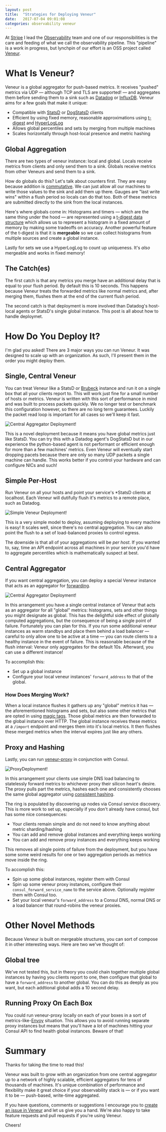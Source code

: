 ```yaml
---
layout: post
title:  "Strategies for Deploying Veneur"
date:   2017-07-04 09:01:08
categories: observability veneur
---
```


At [Stripe](https://stripe.com) I lead the [Observability](/observability) team and one of our responsibilities is the care and feeding of what we call the observability pipeline. This "pipeline" is a work in progress, but lynchpin of our effort is an OSS project called [Veneur](https://github.com/stripe/veneur).

# What Is Veneur?

Veneur is a global aggregator for push-based metrics. It receives "pushed" metrics via UDP — although TCP and TLS are supported! — and aggregates them before sending them to a sink such as [Datadog](https://datadoghq.com) or [InfluxDB](https://www.influxdata.com). Veneur aims for a few goals that make it unique:

* Compatible with [StatsD](https://github.com/etsy/statsd) or [DogStatsD](http://docs.datadoghq.com/guides/dogstatsd/) clients
* Efficient by using fixed memory, reasonable approximations using [t-digest](https://github.com/tdunning/t-digest) and [HyperLogLog](https://en.wikipedia.org/wiki/HyperLogLog)
* Allows global percentiles and sets by merging from multiple machines
* Scales horizontally through host-local presence and metric hashing

## Global Aggregation

There are two types of veneur instance: local and global. Locals receive metrics from clients and only send them to a sink. Globals receive metrics from other Veneurs and send them to a sink.

How do globals do this? Let's talk about counters first. They are easy because addition is [commutative](https://en.wikipedia.org/wiki/Commutative_property). We can just allow all our machines to write those values to the sink and add them up there. Gauges are "last write wins" within a flush period so locals can do that too. Both of these metrics are submitted directly to the sink from the local instances.

Here's where globals come in: Histograms and timers — which are the same thing under the hood — are represented using a [t-digest data structure](https://github.com/tdunning/t-digest) which allows us to represent a histogram in a fixed amount of memory by making some tradeoffs on accuracy. Another powerful feature of the t-digest is that it is **mergeable** so we can collect histograms from multiple sources and create a global instance.

Lastly for sets we use a HyperLogLog to count up uniqueness. It's *also* mergeable and works in fixed memory!

## The Catch(es)

The first catch is that any metrics you merge have an additional delay that is equal to your flush period. By default this is 10 seconds. This happens because Veneur treats the forwarded metrics like normal metrics and, after merging them, flushes them at the end of the current flush period.

The second catch is that deployment is more involved than Datadog's host-local agents or StatsD's single global instance. This post is all about how to handle deploymet.

# How Do You Deploy It?

I'm glad you asked! There are 3 major ways you can run Veneur. It was designed to scale up with an organization. As such, I'll present them in the order you might deploy them.

## Single, Central Veneur

You can treat Veneur like a StatsD or [Brubeck](https://github.com/github/brubeck) instance and run it on a single box that all your clients report to. This will work just fine for a small number of hosts or metrics. Veneur is written with this sort of performance in mind and was built to process packets quickly. We no longer test or benchmark this configuration however, so there are no long term guarantees. Luckily the packet read loop is important for all cases so we'll keep it fast.

![Central Aggregator Deployment!](/assets/images/ven-single.png)

This is a novel deployment because it means you have global metrics just like StatsD. You can try this with a Datadog agent's DogStatsD but in our experience the python-based agent is not performant or efficient enough for more than a few machines' metrics. Even Veneur will eventually start dropping pacets because there are only so many UDP packets a single machine can handle. This works better if you control your hardware and can configure NICs and such!

## Simple Per-Host

Run Veneur on all your hosts and point your service's \*StatsD clients at localhost. Each Veneur will dutifully flush it's metrics to a remote place, such as Datadog.

![Simple Veneur Deployment!](/assets/images/ven-simple.png)

This is a very simple model to deploy, assuming deploying to every machine is easy! It scales well, since there's no central aggregation. You can also point the flush to a set of load-balanced proxies to control egress.

The downside is that all of your aggregations will be *per host*. If you wanted to, say, time an API endpoint across all machines in your service you'd have to aggregate percentiles which is mathematically suspect at best.

## Central Aggregator

If you want central aggregation, you can deploy a special Veneur instance that acts as an aggregator for [forwarding](https://github.com/stripe/veneur#forwarding).

![Central Aggregator Deployment!](/assets/images/ven-medium.png)

In this arrangement you have a single central instance of Veneur that acts as an aggregator for all "global" metrics: histograms, sets and other things you might designate as global. This has the delightful side effect of globally computed aggregations, but the consequence of being a single point of failure. Fortunately you can plan for this. If you run some additional veneur instances as warm standbys and place them behind a load balancer — careful to only allow one to be active at a time — you can route clients to a healthy instance in the event of failure. This is reasonable because of the flush interval: Veneur only aggregates for the default 10s. Afterward, you can use a different instance!

To accomplish this:

* Set up a global instance
* Configure your local veneur instances' `forward_address` to that of the global.

### How Does Merging Work?

When a local instance flushes it gathers up any "global" metrics it has — the aforementioned histograms and sets, but also some other metrics that are opted in using [magic tags](https://github.com/stripe/veneur#magic-tag). Those global metrics are then forwarded to the global instance over HTTP. The global instance receives these metrics at a `/import` endpoint and merges them into it's local metrics. It then flushes these merged metrics when the interval expires just like any others.

## Proxy and Hashing

Lastly, you can run [veneur-proxy](https://github.com/stripe/veneur/tree/master/cmd/veneur-proxy#readme) in conjunction with Consul.

![ProxyDeployment!](/assets/images/ven-big.png)

In this arrangement your clients use simple DNS load balancing to statelessly forward metrics to whichever proxy their silicon heart's desire. The proxy pulls part the metrics, hashes each one and consistently chooses the same global aggregator using [consistent hashing](https://en.wikipedia.org/wiki/Consistent_hashing).

The ring is populated by discovering up nodes via Consul service discovery. This is more work to set up, especially if you don't already have consul, but has some nice consequences:

* Your clients remain simple and do not need to know anything about metric sharding/hashing
* You can add and remove global instances and everything keeps working
* You can add and remove proxy instances and everything keeps working

This removes all single points of failure from the deployment, but you have some some weird results for one or two aggregation periods as metrics move inside the ring.

To accomplish this:

* Spin up some global instances, register them with Consul
* Spin up some veneur proxy instances, configure their `consul_forward_service_name` to the service above. Optionally register them with Consul too.
* Set your local veneur's `forward_address` to a Consul DNS, normal DNS or a load balancer that round-robins the veneur proxies.

# Other Novel Methods

Because Veneur is built on mergeable structures, you can sort of compose it in other interesting ways. Here are two we've thought of:

## Global tree

We've not tested this, but in theory you could chain together multiple global instances by having you clients report to one, then configure that global to have a `forward_address` to another global. You can do this as deeply as you want, but each addtional global adds a 10 second delay.

## Running Proxy On Each Box

You could run veneur-proxy locally on each of your boxes in a sort of metrics-like-[Envoy](https://github.com/lyft/envoy) situation. This allows you to avoid running separate proxy instances but means that you'll have a *lot* of machines hitting your Consul API to find health global instances. Beware of that!

# Summary

Thanks for taking the time to read this!

Veneur was built to grow with an organization from one central aggregator up to a network of highly scalable, efficient aggregators for tens of thousands of machines. It's unique combination of performance and flexibility make it great choice if your observability stack is — or if you want it to be — push-based, write-time aggregated.

If you have questions, comments or suggestions I encourage you to [create an issue in Veneur](https://github.com/stripe/veneur/issues/new) and let us give you a hand. We're also happy to take feature requests and pull requests if you're using Veneur.

Cheers!
